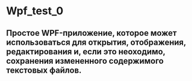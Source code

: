 # Wpf_test_0

## Простое WPF-приложение, которое может использоваться для открытия, отображения, редактирования и, если это неоходимо, сохранения измененного содержимого текстовых файлов.
